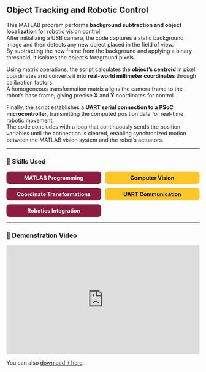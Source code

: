 ## Object Tracking and Robotic Control

This MATLAB program performs **background subtraction and object localization** for robotic vision control.  
After initializing a USB camera, the code captures a static background image and then detects any new object placed in the field of view.  
By subtracting the new frame from the background and applying a binary threshold, it isolates the object’s foreground pixels.

Using matrix operations, the script calculates the **object’s centroid** in pixel coordinates and converts it into **real-world millimeter coordinates** through calibration factors.  
A homogeneous transformation matrix aligns the camera frame to the robot’s base frame, giving precise **X** and **Y** coordinates for control.

Finally, the script establishes a **UART serial connection to a PSoC microcontroller**, transmitting the computed position data for real-time robotic movement.  
The code concludes with a loop that continuously sends the position variables until the connection is cleared, enabling synchronized motion between the MATLAB vision system and the robot’s actuators.

---

### 🧠 Skills Used

<div style="display: grid; grid-template-columns: repeat(auto-fit, minmax(180px, 1fr)); gap: 10px; text-align: center; margin-top: 10px;">

  <div style="background-color: #8C1D40; color: white; padding: 8px; border-radius: 8px; font-weight: bold;">
    MATLAB Programming
  </div>
  
  <div style="background-color: #FFC627; color: #000; padding: 8px; border-radius: 8px; font-weight: bold;">
    Computer Vision
  </div>
  
  <div style="background-color: #8C1D40; color: white; padding: 8px; border-radius: 8px; font-weight: bold;">
    Coordinate Transformations
  </div>
  
  <div style="background-color: #FFC627; color: #000; padding: 8px; border-radius: 8px; font-weight: bold;">
    UART Communication
  </div>
  
  <div style="background-color: #8C1D40; color: white; padding: 8px; border-radius: 8px; font-weight: bold;">
    Robotics Integration
  </div>
</div>

---

### 🎥 Demonstration Video

<div style="position:relative; padding-bottom:56.25%; height:0; overflow:hidden;">
  <iframe 
    src="https://www.youtube.com/embed/4AXSAaTqBM4" 
    title="Object Tracker Demo"
    frameborder="0" 
    allow="accelerometer; autoplay; clipboard-write; encrypted-media; gyroscope; picture-in-picture" 
    allowfullscreen
    style="position:absolute; top:0; left:0; width:100%; height:100%;">
  </iframe>
</div>



You can also [download it here](Challenge455.m).

